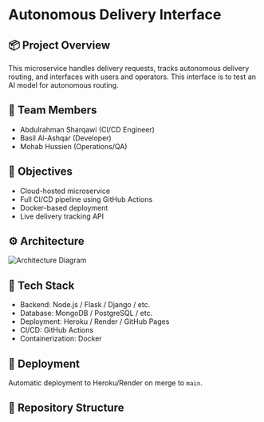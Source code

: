 # Autonomous Delivery Interface

## 📦 Project Overview
This microservice handles delivery requests, tracks autonomous delivery routing, and interfaces with users and operators.
This interface is to test an AI model for autonomous routing. 

## 👥 Team Members
- Abdulrahman Sharqawi (CI/CD Engineer)
- Basil Al-Ashqar (Developer)
- Mohab Hussien (Operations/QA)

## 🎯 Objectives
- Cloud-hosted microservice
- Full CI/CD pipeline using GitHub Actions
- Docker-based deployment
- Live delivery tracking API

## ⚙️ Architecture
![Architecture Diagram](./docs/architecture.png)

## 🧰 Tech Stack
- Backend: Node.js / Flask / Django / etc.
- Database: MongoDB / PostgreSQL / etc.
- Deployment: Heroku / Render / GitHub Pages
- CI/CD: GitHub Actions
- Containerization: Docker

## 🚀 Deployment
Automatic deployment to Heroku/Render on merge to `main`.

## 📁 Repository Structure
